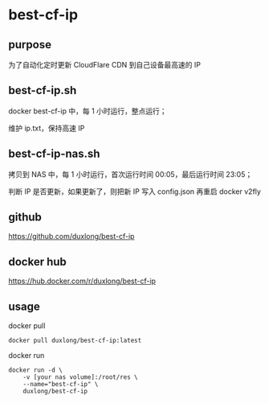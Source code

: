 # best-cf-ip

## purpose

为了自动化定时更新 CloudFlare CDN 到自己设备最高速的 IP

## best-cf-ip.sh

docker best-cf-ip 中，每 1 小时运行，整点运行；

维护 ip.txt，保持高速 IP

## best-cf-ip-nas.sh

拷贝到 NAS 中，每 1 小时运行，首次运行时间 00:05，最后运行时间 23:05；

判断 IP 是否更新，如果更新了，则把新 IP 写入 config.json 再重启 docker v2fly

## github

https://github.com/duxlong/best-cf-ip

## docker hub

https://hub.docker.com/r/duxlong/best-cf-ip

## usage

docker pull
```
docker pull duxlong/best-cf-ip:latest
```

docker run
```
docker run -d \
    -v [your nas volume]:/root/res \
    --name="best-cf-ip" \
    duxlong/best-cf-ip
```
